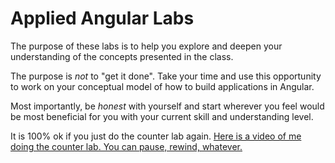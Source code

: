 # Applied Angular Labs

The purpose of these labs is to help you explore and deepen your understanding of the concepts presented in the class.

The purpose is _not_ to "get it done". Take your time and use this opportunity to work on your conceptual model of how to build applications in Angular.

Most importantly, be _honest_ with yourself and start wherever you feel would be most beneficial for you with your current skill and understanding level.

It is 100% ok if you just do the counter lab again. [Here is a video of me doing the counter lab. You can pause, rewind, whatever.](https://vimeo.com/1031643852/32215d8bcd)
